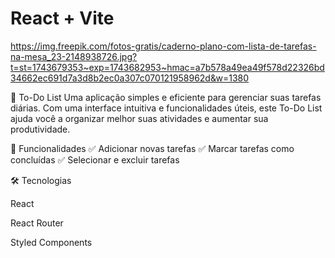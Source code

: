 # React + Vite
https://img.freepik.com/fotos-gratis/caderno-plano-com-lista-de-tarefas-na-mesa_23-2148938726.jpg?t=st=1743679353~exp=1743682953~hmac=a7b578a49ea49f578d22326bd34662ec691d7a3d8b2ec0a307c070121958962d&w=1380

📝 To-Do List
Uma aplicação simples e eficiente para gerenciar suas tarefas diárias. Com uma interface intuitiva e funcionalidades úteis,
este To-Do List ajuda você a organizar melhor suas atividades e aumentar sua produtividade.

🚀 Funcionalidades
✅ Adicionar novas tarefas
✅ Marcar tarefas como concluídas
✅ Selecionar e excluir tarefas


🛠️ Tecnologias


React

React Router

Styled Components




